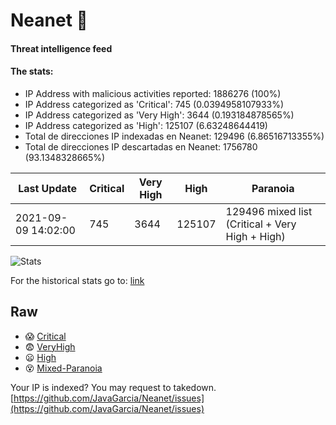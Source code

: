 # Neanet :hocho:
#### Threat intelligence feed
#### The stats:

- IP Address with malicious activities reported: 1886276 (100%)
- IP Address categorized as 'Critical':  745 (0.0394958107933%)
- IP Address categorized as 'Very High':  3644 (0.193184878565%)
- IP Address categorized as 'High':  125107 (6.63248644419)
- Total de direcciones IP indexadas en Neanet:  129496 (6.86516713355%)
- Total de direcciones IP descartadas en Neanet:  1756780 (93.1348328665%)

| Last Update | Critical | Very High | High | Paranoia |
| --- | --- | --- | --- | --- |
| 2021-09-09 14:02:00 | 745 | 3644 | 125107 | 129496 mixed list (Critical + Very High + High)|

![Stats](https://docs.google.com/spreadsheets/d/e/2PACX-1vSnaNMIXVabIpDJjufMlzH7poXnshF3mgd8Is1g9ytUEzVsP5my4Trn8f-xkoLLQ38xpL3HtmUexLo6/pubchart?oid=501124687&format=image)

For the historical stats go to: [link](/stats.csv)
## Raw
- :scream: [Critical](https://raw.githubusercontent.com/JavaGarcia/Neanet/master/blacklists/neanet_critical.txt)
- :fearful: [VeryHigh](https://raw.githubusercontent.com/JavaGarcia/Neanet/master/blacklists/neanet_veryHigh.txtt)
- :frowning: [High](https://raw.githubusercontent.com/JavaGarcia/Neanet/master/blacklists/neanet_high.txt)
- :dizzy_face: [Mixed-Paranoia](https://raw.githubusercontent.com/JavaGarcia/Neanet/master/blacklists/neanet_all.txt)


Your IP is indexed? You may request to takedown. [https://github.com/JavaGarcia/Neanet/issues](https://github.com/JavaGarcia/Neanet/issues)









































































































































































































































































































































































































































































































































































































































































































































































































































































































































































































































































































































































































































































































































































































































































































































































































































































































































































































































































































































































































































































































































































































































































































































































































































































































































































































































































































































































































































































































































































































































































































































































































































































































































































































































































































































































































































































































































































































































































































































































































































































































































































































































































































































































































































































































































































































































































































































































































































































































































































































































































































































































































































































































































































































































































































































































































































































































































































































































































































































































































































































































































































































































































































































































































































































































































































































































































































































































































































































































































































































































































































































































































































































































































































































































































































































































































































































































































































































































































































































































































































































































































































































































































































































































































































































































































































































































































































































































































































